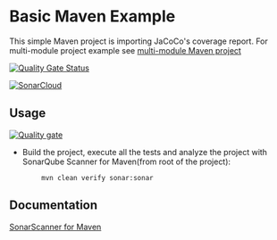 # Basic Maven Example

This simple Maven project is importing JaCoCo's coverage report. For multi-module project example 
see [multi-module Maven project](../maven-multimodule/README.md)


[![Quality Gate Status](https://sonarcloud.io/api/project_badges/measure?project=aks-iitm_maven-basic&metric=alert_status)](https://sonarcloud.io/summary/new_code?id=aks-iitm_maven-basic)

[![SonarCloud](https://sonarcloud.io/images/project_badges/sonarcloud-white.svg)](https://sonarcloud.io/summary/new_code?id=aks-iitm_maven-basic)
## Usage

[![Quality gate](https://sonarcloud.io/api/project_badges/quality_gate?project=aks-iitm_maven-basic)](https://sonarcloud.io/summary/new_code?id=aks-iitm_maven-basic)

* Build the project, execute all the tests and analyze the project with SonarQube Scanner for Maven(from root  of the project):

```shell
        mvn clean verify sonar:sonar
```

## Documentation

[SonarScanner for Maven](https://docs.sonarqube.org/latest/analysis/scan/sonarscanner-for-maven/)
